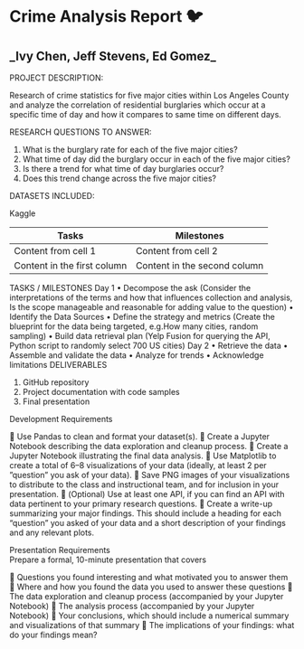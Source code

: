 # **Crime Analysis Report**   :bird:
<h2>_Ivy Chen, Jeff Stevens, Ed Gomez_</h2>

PROJECT DESCRIPTION:

Research of crime statistics for five major cities within Los Angeles County and analyze the correlation of residential burglaries which occur at a specific time of day and how it compares to same time on different days. 

RESEARCH QUESTIONS TO ANSWER:

1.	What is the burglary rate for each of the five major cities?
2.	What time of day did the burglary occur in each of the five major cities?
3.	Is there a trend for what time of day burglaries occur?
4.	Does this trend change across the five major cities?

DATASETS INCLUDED:

Kaggle


Tasks | Milestones
------------ | -------------
Content from cell 1 | Content from cell 2
Content in the first column | Content in the second column

TASKS / MILESTONES
Day 1
•	Decompose the ask (Consider the interpretations of the terms and how that influences collection and analysis, Is the scope manageable and reasonable for adding value to the question)
•	Identify the Data Sources 
•	Define the strategy and metrics (Create the blueprint for the data being targeted, e.g.How many cities, random sampling) 
•	Build data retrieval plan (Yelp Fusion for querying the API, Python script to randomly select 700 US cities) 
Day 2
•	Retrieve the data 
•	Assemble and validate the data 
•	Analyze for trends 
•	Acknowledge limitations
DELIVERABLES

1.	GitHub repository
2.	Project documentation with code samples
3.	Final presentation
 

Development Requirements		
		
	Use Pandas to clean and format your dataset(s). 
	Create a Jupyter Notebook describing the data exploration and cleanup process.
	Create a Jupyter Notebook illustrating the final data analysis. 
	Use Matplotlib to create a total of 6–8 visualizations of your data (ideally, at least 2 per ”question” you ask of your data). 
	Save PNG images of your visualizations to distribute to the class and instructional team, and for inclusion in your presentation. 
	(Optional) Use at least one API, if you can find an API with data pertinent to your primary research questions. 
	Create a write-up summarizing your major findings. This should include a heading for each “question” you asked of your data and a short description of your findings and any relevant plots.
		
Presentation Requirements		
Prepare a formal, 10-minute presentation that covers	
		
	Questions you found interesting and what motivated you to answer them
	Where and how you found the data you used to answer these questions
	The data exploration and cleanup process (accompanied by your Jupyter Notebook)
	The analysis process (accompanied by your Jupyter Notebook)
	Your conclusions, which should include a numerical summary and visualizations of that summary
	The implications of your findings: what do your findings mean?
